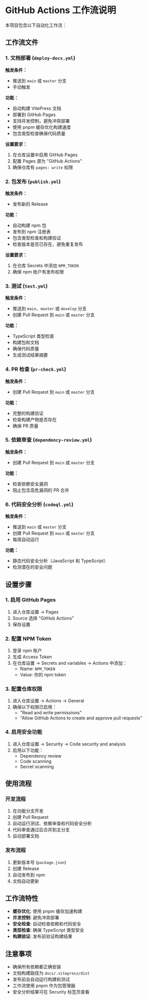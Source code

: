 # GitHub Actions 工作流说明

本项目包含以下自动化工作流：

## 工作流文件

### 1. 文档部署 (`deploy-docs.yml`)

**触发条件：**
- 推送到 `main` 或 `master` 分支
- 手动触发

**功能：**
- 自动构建 VitePress 文档
- 部署到 GitHub Pages
- 支持并发控制，避免冲突部署
- 使用 pnpm 缓存优化构建速度
- 包含类型检查确保代码质量

**设置要求：**
1. 在仓库设置中启用 GitHub Pages
2. 配置 Pages 源为 "GitHub Actions"
3. 确保仓库有 `pages: write` 权限

### 2. 包发布 (`publish.yml`)

**触发条件：**
- 发布新的 Release

**功能：**
- 自动构建 npm 包
- 发布到 npm 注册表
- 包含类型检查和构建验证
- 检查版本是否已存在，避免重复发布

**设置要求：**
1. 在仓库 Secrets 中添加 `NPM_TOKEN`
2. 确保 npm 账户有发布权限

### 3. 测试 (`test.yml`)

**触发条件：**
- 推送到 `main`、`master` 或 `develop` 分支
- 创建 Pull Request 到 `main` 或 `master` 分支

**功能：**
- TypeScript 类型检查
- 构建包和文档
- 确保代码质量
- 生成测试结果摘要

### 4. PR 检查 (`pr-check.yml`)

**触发条件：**
- 创建 Pull Request 到 `main` 或 `master` 分支

**功能：**
- 完整的构建验证
- 检查构建产物是否存在
- 确保 PR 质量

### 5. 依赖审查 (`dependency-review.yml`)

**触发条件：**
- 创建 Pull Request 到 `main` 或 `master` 分支

**功能：**
- 检查依赖安全漏洞
- 阻止包含高危漏洞的 PR 合并

### 6. 代码安全分析 (`codeql.yml`)

**触发条件：**
- 推送到 `main` 或 `master` 分支
- 创建 Pull Request 到 `main` 或 `master` 分支
- 每周自动运行

**功能：**
- 静态代码安全分析（JavaScript 和 TypeScript）
- 检测潜在的安全问题

## 设置步骤

### 1. 启用 GitHub Pages

1. 进入仓库设置 → Pages
2. Source 选择 "GitHub Actions"
3. 保存设置

### 2. 配置 NPM Token

1. 登录 npm 账户
2. 生成 Access Token
3. 在仓库设置 → Secrets and variables → Actions 中添加：
   - Name: `NPM_TOKEN`
   - Value: 你的 npm token

### 3. 配置仓库权限

1. 进入仓库设置 → Actions → General
2. 确保以下权限已启用：
   - "Read and write permissions"
   - "Allow GitHub Actions to create and approve pull requests"

### 4. 启用安全功能

1. 进入仓库设置 → Security → Code security and analysis
2. 启用以下功能：
   - Dependency review
   - Code scanning
   - Secret scanning

## 使用流程

### 开发流程

1. 在功能分支开发
2. 创建 Pull Request
3. 自动运行测试、依赖审查和代码安全分析
4. 代码审查通过后合并到主分支
5. 自动部署文档

### 发布流程

1. 更新版本号 (`package.json`)
2. 创建 Release
3. 自动发布到 npm
4. 文档自动更新

## 工作流特性

- **缓存优化**: 使用 pnpm 缓存加速构建
- **并发控制**: 避免冲突部署
- **安全检查**: 自动检查依赖和代码安全
- **类型检查**: 确保 TypeScript 类型安全
- **构建验证**: 发布前验证构建结果

## 注意事项

- 确保所有依赖都正确安装
- 文档构建路径为 `docs/.vitepress/dist`
- 发布前会自动运行构建和测试
- 工作流使用 pnpm 作为包管理器
- 安全分析结果可在 Security 标签页查看 